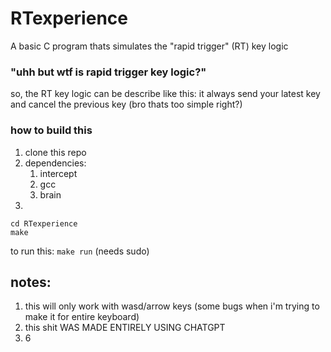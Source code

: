 # RTexperience
A basic C program thats simulates the "rapid trigger" (RT) key logic

### "uhh but wtf is rapid trigger key logic?"
so, the RT key logic can be describe like this:
it always send your latest key and cancel the previous key (bro thats too simple right?)

### how to build this
1. clone this repo
2. dependencies:
   1. intercept
   2. gcc
   3. brain
3.
```
cd RTexperience
make
```

to run this:
``` make run ``` (needs sudo)

## notes:
1. this will only work with wasd/arrow keys (some bugs when i'm trying to make it for entire keyboard)
2. this shit WAS MADE ENTIRELY USING CHATGPT
3. 6
